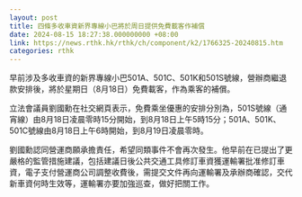 ```yaml
---
layout: post
title: 四條多收車資新界專線小巴將於周日提供免費載客作補償
date: 2024-08-15 18:27:38.000000000 +08:00
link: https://news.rthk.hk/rthk/ch/component/k2/1766325-20240815.htm
categories: rthk
---
```


早前涉及多收車資的新界專線小巴501A、501C、501K和501S號線，營辦商繼退款安排後，將於星期日（8月18日）免費載客，作為乘客的補償。

立法會議員劉國勳在社交網頁表示，免費乘坐優惠的安排分別為，501S號線（通宵線）由8月18日凌晨零時15分開始，到8月18日上午5時15分；501A、501K、501C號線由8月18日上午6時開始，到8月19日凌晨零時。

劉國勳認同營運商願承擔責任，希望同類事件不會再次發生。他早前在已提出了更嚴格的監管措施建議，包括建議日後公共交通工具修訂車資獲運輸署批准修訂車資，電子支付營運商公司調整收費後，需提交文件再向運輸署及承辦商確認，交代新車資何時生效等，運輸署亦要加強巡查，做好把關工作。
